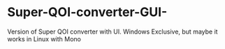 # Super-QOI-converter-GUI-
Version of Super QOI converter with UI. Windows Exclusive, but maybe it works in Linux with Mono
